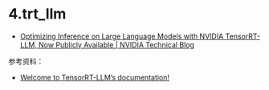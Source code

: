 # 4.trt\_llm

-   [Optimizing Inference on Large Language Models with NVIDIA TensorRT-LLM, Now Publicly Available | NVIDIA Technical Blog](https://developer.nvidia.com/blog/optimizing-inference-on-llms-with-tensorrt-llm-now-publicly-available/ "Optimizing Inference on Large Language Models with NVIDIA TensorRT-LLM, Now Publicly Available | NVIDIA Technical Blog")

参考资料：

-   [Welcome to TensorRT-LLM’s documentation!](https://nvidia.github.io/TensorRT-LLM/ "Welcome to TensorRT-LLM’s documentation!")
